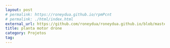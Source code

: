```yaml
---
layout: post
# permalink: https://roneydua.github.io/rpmPcnt
# permalink: ./html/index.html
external_url: https://github.com/roneydua/roneydua.github.io/blob/master/projetos/_posts/docs/html/index.html
title: planta motor drone
category: Projetos
tag:
---
```

